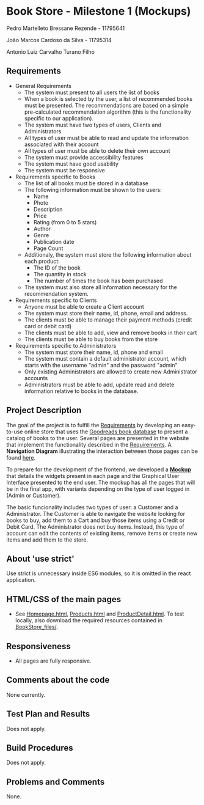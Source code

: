 # Book Store - Milestone 1 (Mockups)

Pedro Martelleto Bressane Rezende - 11795641

João Marcos Cardoso da Silva - 11795314

Antonio Luiz Carvalho Turano Filho

## Requirements
 - General Requirements
    - The system must present to all users the list of books
    - When a book is selected by the user, a list of recommended books must be presented. The recommendations are based on a simple pre-calculated recommendation algorithm (this is the functionality specific to our application).
    - The system must have two types of users, Clients and Administrators 
    - All types of user must be able to read and update the information associated with their account
    - All types of user must be able to delete their own account
    - The system must provide accessibility features
    - The system must have good usability
    - The system must be responsive
  - Requirements specific to Books
    - The list of all books must be stored in a database
    - The following information must be shown to the users:
      - Name
      - Photo
      - Description
      - Price
      - Rating (from 0 to 5 stars)
      - Author
      - Genre
      - Publication date
      - Page Count
    - Additionaly, the system must store the following information about each product:
      - The ID of the book
      - The quantity in stock
      - The number of times the book has been purchased
    - The system must also store all information necessary for the recommendation system.
  - Requirements specific to Clients
    - Anyone must be able to create a Client account
    - The system must store their name, id, phone, email and address.
    - The clients must be able to manage their payment methods (credit card or debit card)
    - The clients must be able to add, view and remove books in their cart
    - The clients must be able to buy books from the store
 - Requirements specific to Administrators
    - The system must store their name, id, phone and email
    - The system must contain a default administrator account, which starts with the username "admin" and the password "admin"
    - Only existing Administrators are allowed to create new Administrator accounts
    - Administrators must be able to add, update read and delete information relative to books in the database.


## Project Description

The goal of the project is to fulfill the [Requirements](#requirements) by developing an easy-to-use online store that uses the [Goodreads book database](https://www.kaggle.com/datasets/austinreese/goodreads-books) to present a catalog of books to the user. Several pages are presented in the website that implement the functionality described in the [Requirements](#requirements). A **Navigation Diagram** illustrating the interaction between those pages can be found [here](https://www.figma.com/file/xTA8quNUIcFnJdaKB3LAgx/Navigation-Diagram?node-id=0%3A1).

To prepare for the development of the frontend, we developed a **[Mockup](https://www.figma.com/file/ZpRNOgvVlgQQf5CxK1sVEg/Book-Store---Mockup?node-id=0%3A1)** that details the widgets present in each page and the Graphical User Interface presented to the end user. The mockup has all the pages that will be in the final app, with variants depending on the type of user logged in (Admin or Customer).

The basic funcionality includes two types of user: a Customer and a Administrator. The Customer is able to navigate the website looking for books to buy, add them to a Cart and buy those items using a Credit or Debit Card. The Administrator does not buy items. Instead, this type of account can edit the contents of existing items, remove items or create new items and add them to the store.

## About 'use strict'

Use strict is unnecessary inside ES6 modules, so it is omitted in the react application.

## HTML/CSS of the main pages

* See [Homepage.html](Homepage.html), [Products.html](Products.html) and [ProductDetail.html](ProductDetail.html). To test locally, also download the required resources contained in [BookStore_files/](BookStore_files).

## Responsiveness

* All pages are fully responsive.

## Comments about the code

None currently.

## Test Plan and Results

Does not apply.

## Build Procedures

Does not apply.

## Problems and Comments

None.

